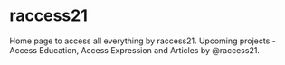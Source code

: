 # raccess21

Home page to access all everything by raccess21. Upcoming projects - Access Education, Access Expression and Articles by @raccess21.